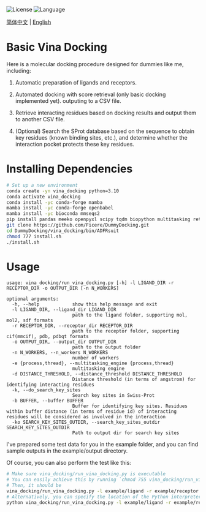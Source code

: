![License](https://img.shields.io/badge/license-MIT-yellowgreen)  ![Language](https://img.shields.io/badge/language-python-blue)

<a href="./readme.chs.md">简体中文</a> | <a href="./readme.md">English</a>

# Basic Vina Docking
Here is a molecular docking procedure designed for dummies like me, including:

1. Automatic preparation of ligands and receptors.

2. Automated docking with score retrieval (only basic docking implemented yet). outputing to a CSV file.

3. Retrieve interacting residues based on docking results and output them to another CSV file.

4. (Optional) Search the SProt database based on the sequence to obtain key residues (known binding sites, etc.), and determine whether the interaction pocket protects these key residues.

# Installing Dependencies
```bash
# Set up a new environment
conda create -yn vina_docking python=3.10
conda activate vina_docking
conda install -yc conda-forge mamba
mamba install -yc conda-forge openbabel
mamba install -yc bioconda mmseqs2
pip install pandas meeko openpyxl scipy tqdm biopython multitasking retry lxml rdkit
git clone https://github.com/Ficere/DummyDocking.git 
cd DummyDocking/vina_docking/bin/ADFRsuit 
chmod 777 install.sh
./install.sh
```

# Usage
```
usage: vina_docking/run_vina_docking.py [-h] -l LIGAND_DIR -r RECEPTOR_DIR -o OUTPUT_DIR [-n N_WORKERS]

optional arguments:
  -h, --help            show this help message and exit
  -l LIGAND_DIR, --ligand_dir LIGAND_DIR
                        path to the ligand folder, supporting mol, mol2, sdf formats
  -r RECEPTOR_DIR, --receptor_dir RECEPTOR_DIR
                        path to the receptor folder, supporting cif(mmcif), pdb, pdbqt formats
  -o OUTPUT_DIR, --output_dir OUTPUT_DIR
                        path to the output folder
  -n N_WORKERS, --n_workers N_WORKERS
                        number of workers
  -e {process,thread}, --multitasking_engine {process,thread}
                        multitasking engine
  -d DISTANCE_THRESHOLD, --distance_threshold DISTANCE_THRESHOLD
                        Distance threshold (in terms of angstrom) for identifying interacting residues
  -k, --do_search_key_sites
                        Search key sites in Swiss-Prot
  -b BUFFER, --buffer BUFFER
                        Buffer for identifying key sites. Residues within buffer distance (in terms of residue id) of interacting residues will be considered as involved in the interaction
  -ko SEARCH_KEY_SITES_OUTDIR, --search_key_sites_outdir SEARCH_KEY_SITES_OUTDIR
                        Path to output dir for search key sites
```

I've prepared some test data for you in the example folder, and you can find sample outputs in the example/output directory.

Of course, you can also perform the test like this:

```bash
# Make sure vina_docking/run_vina_docking.py is executable
# You can easily achieve this by running `chmod 755 vina_docking/run_vina_docking.py`
# Then, it should be
vina_docking/run_vina_docking.py -l example/ligand -r example/receptor -o example/output
# Alternatively, you can specify the location of the Python interpreter yourself.
python vina_docking/run_vina_docking.py -l example/ligand -r example/receptor -o example/output -k
```
